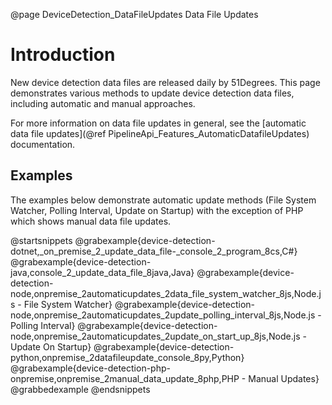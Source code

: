 @page DeviceDetection_DataFileUpdates Data File Updates

# Introduction

New device detection data files are released daily by 51Degrees. This page demonstrates various methods to update device detection data files, including automatic and manual approaches.

For more information on data file updates in general, see the [automatic data file updates](@ref PipelineApi_Features_AutomaticDatafileUpdates) documentation.

## Examples

The examples below demonstrate automatic update methods (File System Watcher, Polling Interval, Update on Startup) with the exception of PHP which shows manual data file updates.

@startsnippets
@grabexample{device-detection-dotnet,_on_premise_2_update_data_file-_console_2_program_8cs,C#}
@grabexample{device-detection-java,console_2_update_data_file_8java,Java}
@grabexample{device-detection-node,onpremise_2automaticupdates_2data_file_system_watcher_8js,Node.js - File System Watcher}
@grabexample{device-detection-node,onpremise_2automaticupdates_2update_polling_interval_8js,Node.js - Polling Interval}
@grabexample{device-detection-node,onpremise_2automaticupdates_2update_on_start_up_8js,Node.js - Update On Startup}
@grabexample{device-detection-python,onpremise_2datafileupdate_console_8py,Python}
@grabexample{device-detection-php-onpremise,onpremise_2manual_data_update_8php,PHP - Manual Updates}
@grabbedexample
@endsnippets